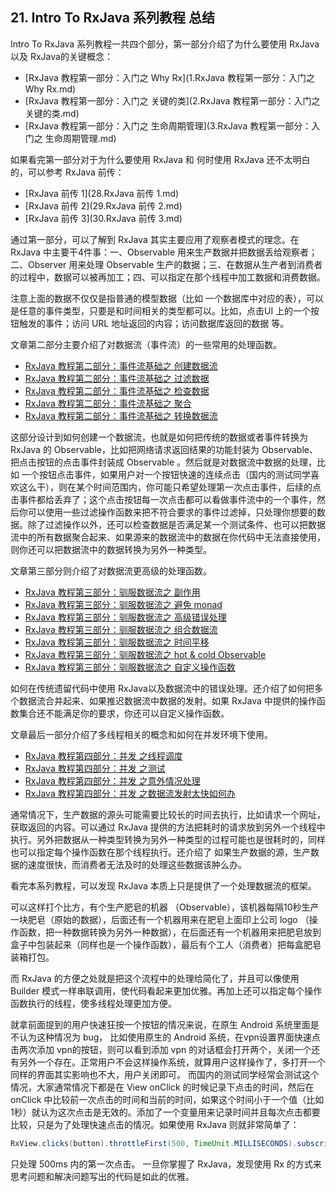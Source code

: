 ## 21. Intro To RxJava 系列教程 总结

Intro To RxJava 系列教程一共四个部分，第一部分介绍了为什么要使用 RxJava以及 RxJava的关键概念：

- [RxJava 教程第一部分：入门之 Why Rx](1.RxJava 教程第一部分：入门之 Why Rx.md)
- [RxJava 教程第一部分：入门之 关键的类](2.RxJava 教程第一部分：入门之 关键的类.md)
- [RxJava 教程第一部分：入门之 生命周期管理](3.RxJava 教程第一部分：入门之 生命周期管理.md)

如果看完第一部分对于为什么要使用 RxJava 和 何时使用 RxJava 还不太明白的，可以参考 RxJava 前传：

- [RxJava 前传 1](28.RxJava 前传 1.md)
- [RxJava 前传 2](29.RxJava 前传 2.md)
- [RxJava 前传 3](30.RxJava 前传 3.md)

通过第一部分，可以了解到 RxJava 其实主要应用了观察者模式的理念。在 RxJava 中主要干4件事：一、Observable 用来生产数据并把数据丢给观察者；二、Observer 用来处理 Observable 生产的数据；三、在数据从生产者到消费者的过程中，数据可以被再加工；四、可以指定在那个线程中加工数据和消费数据。

注意上面的数据不仅仅是指普通的模型数据（比如 一个数据库中对应的表），可以是任意的事件类型，只要是和时间相关的类型都可以。比如，点击UI 上的一个按钮触发的事件；访问 URL 地址返回的内容；访问数据库返回的数据 等。

文章第二部分主要介绍了对数据流（事件流）的一些常用的处理函数。

- [RxJava 教程第二部分：事件流基础之 创建数据流](http://blog.chengyunfeng.com/?p=959)
- [RxJava 教程第二部分：事件流基础之 过滤数据](http://blog.chengyunfeng.com/?p=960)
- [RxJava 教程第二部分：事件流基础之 检查数据](http://blog.chengyunfeng.com/?p=961)
- [RxJava 教程第二部分：事件流基础之 聚合](http://blog.chengyunfeng.com/?p=962)
- [RxJava 教程第二部分：事件流基础之 转换数据流](http://blog.chengyunfeng.com/?p=964)

这部分设计到如何创建一个数据流，也就是如何把传统的数据或者事件转换为 RxJava 的 Observable，比如把网络请求返回结果的功能封装为 Observable、把点击按钮的点击事件封装成 Observable 。然后就是对数据流中数据的处理，比如 一个按钮点击事件，如果用户对一个按钮快速的连续点击（国内的测试同学喜欢这么干），则在某个时间范围内，你可能只希望处理第一次点击事件，后续的点击事件都给丢弃了；这个点击按钮每一次点击都可以看做事件流中的一个事件，然后你可以使用一些过滤操作函数来把不符合要求的事件过滤掉，只处理你想要的数据。除了过滤操作以外，还可以检查数据是否满足某一个测试条件、也可以把数据流中的所有数据聚合起来、如果源来的数据流中的数据在你代码中无法直接使用，则你还可以把数据流中的数据转换为另外一种类型。

文章第三部分则介绍了对数据流更高级的处理函数。

- [RxJava 教程第三部分：驯服数据流之 副作用](http://blog.chengyunfeng.com/?p=968)
- [RxJava 教程第三部分：驯服数据流之 避免 monad](http://blog.chengyunfeng.com/?p=969)
- [RxJava 教程第三部分：驯服数据流之 高级错误处理](http://blog.chengyunfeng.com/?p=970)
- [RxJava 教程第三部分：驯服数据流之 组合数据流](http://blog.chengyunfeng.com/?p=972)
- [RxJava 教程第三部分：驯服数据流之 时间平移](http://blog.chengyunfeng.com/?p=974)
- [RxJava 教程第三部分：驯服数据流之 hot & cold Observable](http://blog.chengyunfeng.com/?p=975)
- [RxJava 教程第三部分：驯服数据流之 自定义操作函数](http://blog.chengyunfeng.com/?p=976)

如何在传统遗留代码中使用 RxJava以及数据流中的错误处理。还介绍了如何把多个数据流合并起来、如果推迟数据流中数据的发射。如果 RxJava 中提供的操作函数集合还不能满足你的要求，你还可以自定义操作函数。

文章最后一部分介绍了多线程相关的概念和如何在并发环境下使用。

- [RxJava 教程第四部分：并发 之线程调度](http://blog.chengyunfeng.com/?p=978)
- [RxJava 教程第四部分：并发 之测试](http://blog.chengyunfeng.com/?p=979)
- [RxJava 教程第四部分：并发 之意外情况处理](http://blog.chengyunfeng.com/?p=980)
- [RxJava 教程第四部分：并发 之数据流发射太快如何办](http://blog.chengyunfeng.com/?p=981)

通常情况下，生产数据的源头可能需要比较长的时间去执行，比如请求一个网址，获取返回的内容。可以通过 RxJava 提供的方法把耗时的请求放到另外一个线程中执行。另外把数据从一种类型转换为另外一种类型的过程可能也是很耗时的，同样也可以指定每个操作函数在那个线程执行。还介绍了 如果生产数据的源，生产数据的速度很快，而消费者无法及时的处理这些数据该肿么办。

看完本系列教程，可以发现 RxJava 本质上只是提供了一个处理数据流的框架。

可以这样打个比方，有个生产肥皂的机器 （Observable），该机器每隔10秒生产一块肥皂（原始的数据），后面还有一个机器用来在肥皂上面印上公司 logo （操作函数，把一种数据转换为另外一种数据），在后面还有一个机器用来把肥皂放到盒子中包装起来（同样也是一个操作函数），最后有个工人（消费者）把每盒肥皂装箱打包。

而 RxJava 的方便之处就是把这个流程中的处理给简化了，并且可以像使用 Builder 模式一样串联调用，使代码看起来更加优雅。再加上还可以指定每个操作函数执行的线程，使多线程处理更加方便。

就拿前面提到的用户快速狂按一个按钮的情况来说，在原生 Android 系统里面是不认为这种情况为 bug， 比如使用原生的 Android 系统，在vpn设置界面快速点击两次添加 vpn的按钮，则可以看到添加 vpn 的对话框会打开两个，关闭一个还有另外一个存在。正常用户不会这样操作系统，就算用户这样操作了，多打开一个同样的界面其实影响也不大，用户关闭即可。 而国内的测试同学经常会测试这个情况，大家通常情况下都是在 View onClick 的时候记录下点击的时间，然后在 onClick 中比较前一次点击的时间和当前的时间，如果这个时间小于一个值（比如 1秒）就认为这次点击是无效的。添加了一个变量用来记录时间并且每次点击都要比较，只是为了处理快速点击的情况。如果使用 RxJava 则就非常简单了：

```java
RxView.clicks(button).throttleFirst(500, TimeUnit.MILLISECONDS).subscribe(…);
```

只处理 500ms 内的第一次点击。 一旦你掌握了 RxJava，发现使用 Rx 的方式来思考问题和解决问题写出的代码是如此的优雅。
